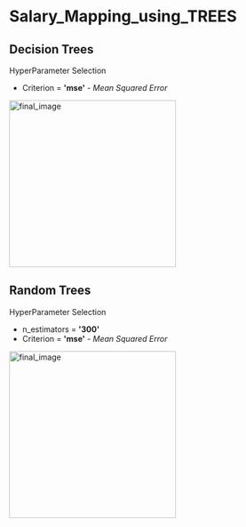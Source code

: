 # Salary_Mapping_using_TREES

## Decision Trees
HyperParameter Selection
- Criterion = **'mse'** - _Mean Squared Error_
<img src="white_pipeline/result.jpg" width="300" alt="final_image">

## Random Trees
HyperParameter Selection
- n_estimators = **'300'**
- Criterion = **'mse'** - _Mean Squared Error_ 
<img src="white_pipeline/result.jpg" width="300" alt="final_image">
